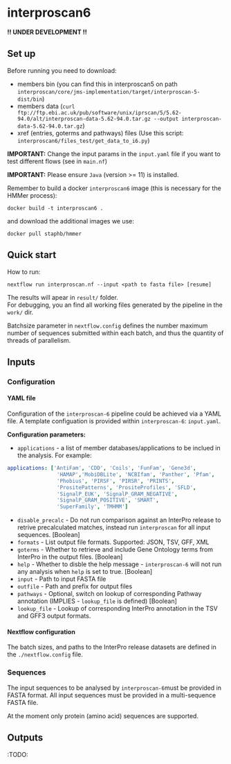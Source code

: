 # interproscan6

**!! UNDER DEVELOPMENT !!**

## Set up

Before running you need to download:
- members bin (you can find this in interproscan5 on path `interproscan/core/jms-implementation/target/interproscan-5-dist/bin`)
- members data (`curl ftp://ftp.ebi.ac.uk/pub/software/unix/iprscan/5/5.62-94.0/alt/interproscan-data-5.62-94.0.tar.gz --output interproscan-data-5.62-94.0.tar.gz`)
- xref (entries, goterms and pathways) files (Use this script: `interproscan6/files_test/get_data_to_i6.py`)

**IMPORTANT:** Change the input params in the `input.yaml` file if you want to test different flows (see in `main.nf`)

**IMPORTANT:** Please ensure `Java` (version >= 11) is installed.

Remember to build a docker `interproscan6` image (this is necessary for the HMMer process):

    docker build -t interproscan6 .
    
and download the additional images we use:
    
    docker pull staphb/hmmer

## Quick start

How to run:


    nextflow run interproscan.nf --input <path to fasta file> [resume]


The results will apear in `result/` folder.  
For debugging, you an find all working files generated by the pipeline in the `work/` dir.

Batchsize parameter in `nextflow.config` defines the number maximum number of sequences submitted within each batch, and thus the quantity of threads of parallelism.

## Inputs

### Configuration

#### YAML file

Configuration of the `interproscan-6` pipeline could be achieved via a YAML file. A template configuation is provided within `interproscan-6`: `input.yaml`.

**Configuration parameters:**

* `applications` - a list of member databases/applications to be inclued in the analysis. For example:

```yaml
applications: ['AntiFam', 'CDD', 'Coils', 'FunFam', 'Gene3d',
                'HAMAP','MobiDBLite', 'NCBIfam', 'Panther', 'Pfam',
                'Phobius', 'PIRSF', 'PIRSR', 'PRINTS',
                'PrositePatterns', 'PrositeProfiles', 'SFLD',
                'SignalP_EUK', 'SignalP_GRAM_NEGATIVE',
                'SignalP_GRAM_POSITIVE', 'SMART',
                'SuperFamily', 'TMHMM']
```

* `disable_precalc` - Do not run comparison against an InterPro release to retrive precalculated matches, instead run `interproscan` for all input sequences. [Boolean]
* `formats` - List output file formats. Supported: JSON, TSV, GFF, XML
* `goterms` - Whether to retrieve and include Gene Ontology terms from InterPro in the output files. [Boolean]
* `help` - Whether to disble the help message - `interproscan-6` will not run any analysis when `help` is set to true. [Boolean]
* `input` - Path to input FASTA file
* `outfile` - Path and prefix for output files
* `pathways` - Optional, switch on lookup of corresponding Pathway annotation (IMPLIES - `lookup_file` is defined) [Boolean]
* `lookup_file` - Lookup of corresponding InterPro annotation in the TSV and GFF3 output formats.

#### Nextflow configuration

The batch sizes, and paths to the InterPro release datasets are defined in the `./nextflow.config` file. 

### Sequences

The input sequences to be analysed by `interproscan-6`must be provided in FASTA format. All input sequences must be provided in a multi-sequence FASTA file.

At the moment only protein (amino acid) sequences are supported.


## Outputs

:TODO:
